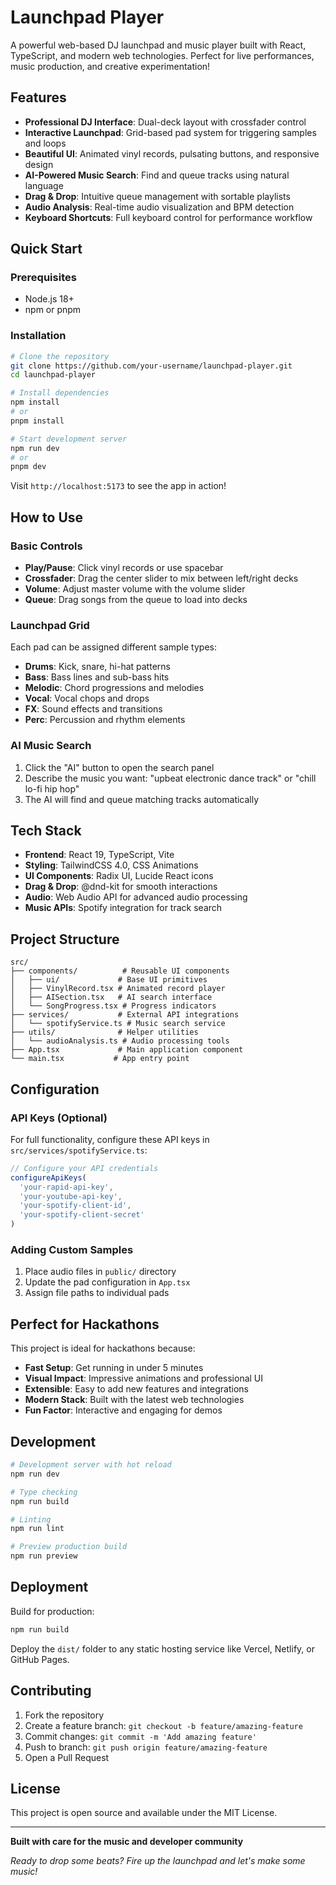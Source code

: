 # Launchpad Player

A powerful web-based DJ launchpad and music player built with React, TypeScript, and modern web technologies. Perfect for live performances, music production, and creative experimentation!

## Features

- **Professional DJ Interface**: Dual-deck layout with crossfader control
- **Interactive Launchpad**: Grid-based pad system for triggering samples and loops
- **Beautiful UI**: Animated vinyl records, pulsating buttons, and responsive design
- **AI-Powered Music Search**: Find and queue tracks using natural language
- **Drag & Drop**: Intuitive queue management with sortable playlists
- **Audio Analysis**: Real-time audio visualization and BPM detection
- **Keyboard Shortcuts**: Full keyboard control for performance workflow

## Quick Start

### Prerequisites
- Node.js 18+
- npm or pnpm

### Installation

```bash
# Clone the repository
git clone https://github.com/your-username/launchpad-player.git
cd launchpad-player

# Install dependencies
npm install
# or
pnpm install

# Start development server
npm run dev
# or
pnpm dev
```

Visit `http://localhost:5173` to see the app in action!

## How to Use

### Basic Controls
- **Play/Pause**: Click vinyl records or use spacebar
- **Crossfader**: Drag the center slider to mix between left/right decks
- **Volume**: Adjust master volume with the volume slider
- **Queue**: Drag songs from the queue to load into decks

### Launchpad Grid
Each pad can be assigned different sample types:
- **Drums**: Kick, snare, hi-hat patterns
- **Bass**: Bass lines and sub-bass hits
- **Melodic**: Chord progressions and melodies
- **Vocal**: Vocal chops and drops
- **FX**: Sound effects and transitions
- **Perc**: Percussion and rhythm elements

### AI Music Search
1. Click the "AI" button to open the search panel
2. Describe the music you want: "upbeat electronic dance track" or "chill lo-fi hip hop"
3. The AI will find and queue matching tracks automatically

## Tech Stack

- **Frontend**: React 19, TypeScript, Vite
- **Styling**: TailwindCSS 4.0, CSS Animations
- **UI Components**: Radix UI, Lucide React icons
- **Drag & Drop**: @dnd-kit for smooth interactions
- **Audio**: Web Audio API for advanced audio processing
- **Music APIs**: Spotify integration for track search

## Project Structure

```
src/
├── components/          # Reusable UI components
│   ├── ui/             # Base UI primitives
│   ├── VinylRecord.tsx # Animated record player
│   ├── AISection.tsx   # AI search interface
│   └── SongProgress.tsx # Progress indicators
├── services/           # External API integrations
│   └── spotifyService.ts # Music search service
├── utils/              # Helper utilities
│   └── audioAnalysis.ts # Audio processing tools
├── App.tsx             # Main application component
└── main.tsx           # App entry point
```

## Configuration

### API Keys (Optional)
For full functionality, configure these API keys in `src/services/spotifyService.ts`:

```typescript
// Configure your API credentials
configureApiKeys(
  'your-rapid-api-key',
  'your-youtube-api-key',
  'your-spotify-client-id',
  'your-spotify-client-secret'
)
```

### Adding Custom Samples
1. Place audio files in `public/` directory
2. Update the pad configuration in `App.tsx`
3. Assign file paths to individual pads

## Perfect for Hackathons

This project is ideal for hackathons because:
- **Fast Setup**: Get running in under 5 minutes
- **Visual Impact**: Impressive animations and professional UI
- **Extensible**: Easy to add new features and integrations
- **Modern Stack**: Built with the latest web technologies
- **Fun Factor**: Interactive and engaging for demos

## Development

```bash
# Development server with hot reload
npm run dev

# Type checking
npm run build

# Linting
npm run lint

# Preview production build
npm run preview
```

## Deployment

Build for production:

```bash
npm run build
```

Deploy the `dist/` folder to any static hosting service like Vercel, Netlify, or GitHub Pages.

## Contributing

1. Fork the repository
2. Create a feature branch: `git checkout -b feature/amazing-feature`
3. Commit changes: `git commit -m 'Add amazing feature'`
4. Push to branch: `git push origin feature/amazing-feature`
5. Open a Pull Request

## License

This project is open source and available under the MIT License.

---

**Built with care for the music and developer community**

*Ready to drop some beats? Fire up the launchpad and let's make some music!*